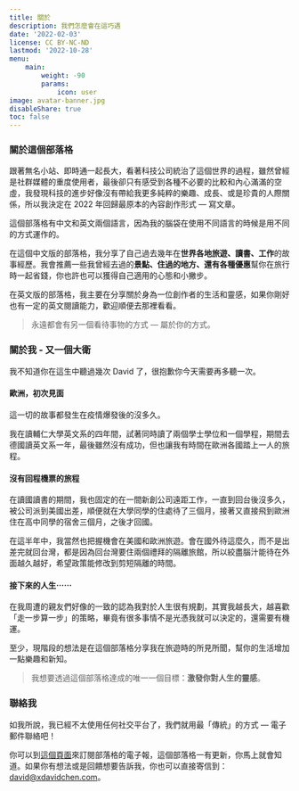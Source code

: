 ```yaml
---
title: 關於
description: 我們怎麼會在這巧遇
date: '2022-02-03'
license: CC BY-NC-ND
lastmod: '2022-10-28'
menu:
    main: 
        weight: -90
        params:
            icon: user
image: avatar-banner.jpg
disableShare: true
toc: false
---
```

### 關於這個部落格
跟著無名小站、即時通一起長大，看著科技公司統治了這個世界的過程，雖然曾經是社群媒體的重度使用者，最後卻只有感受到各種不必要的比較和內心滿滿的空虛，我發現科技的進步好像沒有帶給我更多純粹的樂趣、成長、或是珍貴的人際關係，所以我決定在 2022 年回歸最原本的內容創作形式 — 寫文章。

這個部落格有中文和英文兩個語言，因為我的腦袋在使用不同語言的時候是用不同的方式運作的。

在這個中文版的部落格，我分享了自己過去幾年在**世界各地旅遊、讀書、工作**的故事經歷。我會推薦一些我曾經去過的**景點、住過的地方、還有各種優惠**幫你在旅行時一起省錢，你也許也可以獲得自己適用的心態和小撇步。

在英文版的部落格，我主要在分享關於身為一位創作者的生活和靈感，如果你剛好也有一定的英文閱讀能力，歡迎順便去那裡看看。

> 永遠都會有另一個看待事物的方式 — 屬於你的方式。

### 關於我 - 又一個大衛
我不知道你在這生中聽過幾次 David 了，很抱歉你今天需要再多聽一次。

#### 歐洲，初次見面
這一切的故事都發生在疫情爆發後的沒多久。

我在讀輔仁大學英文系的四年間，試著同時讀了兩個學士學位和一個學程，期間去德國讀英文系一年，最後雖然沒有成功，但也讓我有時間在歐洲各國踏上一人的旅程。

#### 沒有回程機票的旅程
在讀國讀書的期間，我也固定的在一間新創公司遠距工作，一直到回台後沒多久，被公司派到美國出差，順便就在大學同學的住處待了三個月，接著又直接飛到歐洲住在高中同學的宿舍三個月，之後才回國。

在這半年中，我當然也把握機會在美國和歐洲旅遊。會在國外待這麼久，而不是出差完就回台灣，都是因為回台灣要住兩個禮拜的隔離旅館，所以絞盡腦汁能待在外面越久越好，希望政策能修改到剪短隔離的時間。

#### 接下來的人生⋯⋯
在我周遭的親友們好像的一致的認為我對於人生很有規劃，其實我越長大，越喜歡「走一步算一步」的策略，畢竟有很多事情不是光憑我就可以決定的，還需要有機運。

至少，現階段的想法是在這個部落格分享我在旅遊時的所見所聞，幫你的生活增加一點樂趣和新知。

> 我想要透過這個部落格達成的唯一一個目標：**激發你對人生的靈感**。

### 聯絡我
如我所說，我已經不太使用任何社交平台了，我們就用最「傳統」的方式 — 電子郵件聯絡吧！

你可以到[這個頁面](https://xdavidchen.com/zh-tw/%E8%A8%82%E9%96%B1/)來訂閱部落格的電子報，這個部落格一有更新，你馬上就會知道。如果你有想法或是回饋想要告訴我，你也可以直接寄信到：[david@xdavidchen.com](mailto:david@xdavidchen.com)。